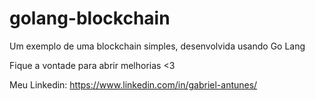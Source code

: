 # golang-blockchain
Um exemplo de uma blockchain simples, desenvolvida usando Go Lang

Fique a vontade para abrir melhorias <3

Meu Linkedin: https://www.linkedin.com/in/gabriel-antunes/

